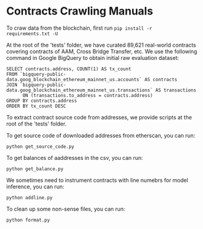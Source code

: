# Contracts Crawling Manuals 

To craw data from the blockchain, first run ``pip install -r requirements.txt -U`` 

At the root of the 'tests' folder, we have curated 89,621 real-world contracts covering contracts of AAM, Cross Bridge Transfer, etc.
  We use the following command in Google BigQuery to obtain initial raw evaluation dataset:
  
  ```
  SELECT contracts.address, COUNT(1) AS tx_count
  FROM `bigquery-public-data.goog_blockchain_ethereum_mainnet_us.accounts` AS contracts
  JOIN `bigquery-public-data.goog_blockchain_ethereum_mainnet_us.transactions` AS transactions 
        ON (transactions.to_address = contracts.address)
  GROUP BY contracts.address
  ORDER BY tx_count DESC
  ```
  
  To extract contract source code from addresses, we provide scripts at the root of the  'tests' folder. 

To get source code of downloaded addresses from etherscan, you can run: 
```
python get_source_code.py
```
To get balances of aaddresses in the csv, you can run: 
```
python get_balance.py
```

We sometimes need to instrument contracts with line numebrs for model inference, you can run: 
```
python addline.py
```

To clean up some non-sense files, you can run:
```
python format.py
```

